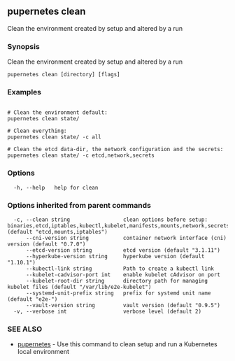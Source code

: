 ## pupernetes clean

Clean the environment created by setup and altered by a run

### Synopsis

Clean the environment created by setup and altered by a run

```
pupernetes clean [directory] [flags]
```

### Examples

```

# Clean the environment default:
pupernetes clean state/

# Clean everything:
pupernetes clean state/ -c all

# Clean the etcd data-dir, the network configuration and the secrets:
pupernetes clean state/ -c etcd,network,secrets

```

### Options

```
  -h, --help   help for clean
```

### Options inherited from parent commands

```
  -c, --clean string                 clean options before setup: binaries,etcd,iptables,kubectl,kubelet,manifests,mounts,network,secrets,systemd,all,none (default "etcd,mounts,iptables")
      --cni-version string           container network interface (cni) version (default "0.7.0")
      --etcd-version string          etcd version (default "3.1.11")
      --hyperkube-version string     hyperkube version (default "1.10.1")
      --kubectl-link string          Path to create a kubectl link
      --kubelet-cadvisor-port int    enable kubelet cAdvisor on port
      --kubelet-root-dir string      directory path for managing kubelet files (default "/var/lib/e2e-kubelet")
      --systemd-unit-prefix string   prefix for systemd unit name (default "e2e-")
      --vault-version string         vault version (default "0.9.5")
  -v, --verbose int                  verbose level (default 2)
```

### SEE ALSO

* [pupernetes](pupernetes.md)	 - Use this command to clean setup and run a Kubernetes local environment

